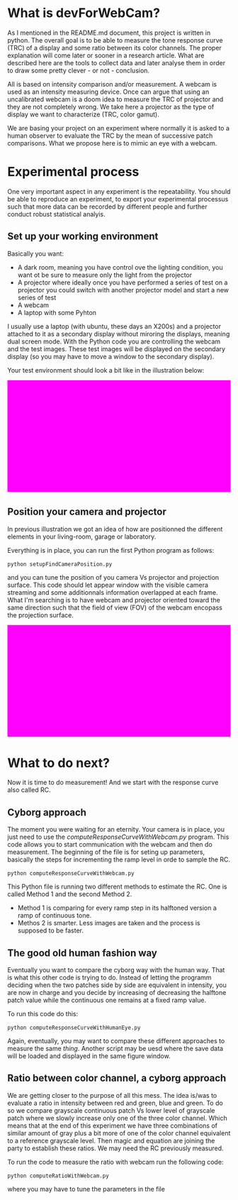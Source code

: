 # What is devForWebCam?

As I mentioned in the README.md document, this project is written in python. The overall goal is to be able to measure the tone response curve (TRC) of a display and some ratio between its color channels. The proper explanation will come later or sooner in a research article. What are described here are the tools to collect data and later analyse them in order to draw some pretty clever - or not - conclusion.

All is based on intensity comparison and/or measurement. A webcam is used as an intensity measuring device. Once can argue that using an uncalibrated webcam is a doom idea to measure the TRC of projector and they are not completely wrong. We take here a projector as the type of display we want to characterize (TRC, color gamut).

We are basing your project on an experiment where normally it is asked to a human observer to evaluate the TRC by the mean of successive patch comparisons. What we propose here is to mimic an eye with a webcam.

# Experimental process

One very important aspect in any experiment is the repeatability. You should be able to reproduce an experiment, to export your experimental processus such that more data can be recorded by different people and further conduct robust statistical analyis.

## Set up your working environment 

Basically you want:

- A dark room, meaning you have control ove the lighting condition, you want ot be sure to measure only the light from the projector
- A projector where ideally once you have performed a series of test on a projector you could switch with another projector model and start a new series of test
- A webcam
- A laptop with some Pyhton 

I usually use a laptop (with ubuntu, these days an X200s) and a projector attached to it as a secondary display without miroring the displays, meaning dual screen mode. With the Python code you are controlling the webcam and the test images. These test images will be displayed on the secondary display (so you may have to move a window to the secondary display).

Your test environment should look a bit like in the illustration below:

![alt text](https://github.com/mrbonsoir/devForWebCam/blob/master/doc/data/standardExperimentalSetup.jpg "standard experimental setup to measure a projector TRC")

## Position your camera and projector

In previous illustration we got an idea of how are positionned the different elements in your living-room, garage or laboratory. 

Everything is in place, you can run the first Python program as follows:

```
python setupFindCameraPosition.py
```

and you can tune the position of you camera Vs projector and projection surface. This code should let appear window with the visible camera streaming and some additionnals information overlapped at each frame. What I'm searching is to have webcam and projector oriented toward the same direction such that the field of view (FOV) of the webcam encopass the projection surface.

![alt text](https://github.com/mrbonsoir/devForWebCam/blob/master/doc/data/printScreenFindCameraPosition.jpg "a print screnn of the control window showing the webcam video stream")

# What to do next?

Now it is time to do measurement! And we start with the response curve also called RC.

## Cyborg approach

The moment you were waiting for an eternity. Your camera is in place, you just need to use the *computeResponseCurveWithWebcam.py* program. This code allows you to start communication with the webcam and then do measurement. The beginning of the file is for seting up parameters, basically the steps for incrementing the ramp level in orde to sample the RC.

```
python computeResponseCurveWithWebcam.py
```

This Python file is running two different methods to estimate the RC. One is called Method 1 and the second Method 2.

- Method 1 is comparing for every ramp step in its halftoned version a ramp of continuous tone.
- Methos 2 is smarter. Less images are taken and the process is supposed to be faster.

## The good old human fashion way

Eventually you want to compare the cyborg way with the human way. That is what this other code is trying to do. Instead of letting the programm deciding when the two patches side by side are equivalent in intensity, you are now in charge and you decide by increasing of decreasing the halftone patch value while the continuous one remains at a fixed ramp value. 

To run this code do this:

```
python computeResponseCurveWithHumanEye.py
```

Again, eventually, you may want to compare these different approaches to measure the same *thing*. Another script may be uesd where the save data will be loaded and displayed in the same figure window.

## Ratio between color channel, a cyborg approach

We are getting closer to the purpose of all this mess. The idea is/was to evaluate a ratio in intensity between red and green, blue and green. To do so we compare grayscale continuous patch Vs lower level of grayscale patch where we slowly increase only one of the three color channel. Which means that at the end of this experiment we have three combinations of similar amount of gray plus a bit more of one of the color channel equivalent to a reference grayscale level. Then magic and equation are joining the party to establish these ratios. We may need the RC previously measured.

To run the code to measure the ratio with webcam run the following code:

```
python computeRatioWithWebcam.py
```
where you may have to tune the parameters in the file
